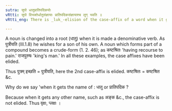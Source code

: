 ```yaml
---
sutra: सुपो धातुप्रातिपदिकयोः
vRtti: सुपो विभक्तेर्धातुसंज्ञायाः प्रातिपदिकसंज्ञायाश्च लुग् भवति ॥
vRtti_eng: There is _luk_-elision of the case-affix of a word when it gets the name of a root, or as a crude form.

---
```

A noun is changed into a root (धातु) when it is made a denominative verb. As पुत्रीयति (III.1.8) he wishes for a son of his own. A noun which forms part of a compound becomes a crude-form (1. 2. 46); as कष्टश्रितः 'having recourse to pain.' राजपुरुषः 'king's man.' In all these examples, the case affixes have been elided.

Thus पुत्रम् इच्छति = पुत्रीयति, here the 2nd case-affix is elided. कष्टश्रितः = कष्टश्रित &c.

Why do we say 'when it gets the name of : धातु or प्रातिपदिक ?

Because when it gets any other name, such as अङ्क &c., the case-affix is not elided. Thus वृक्षः, प्लक्षः ।